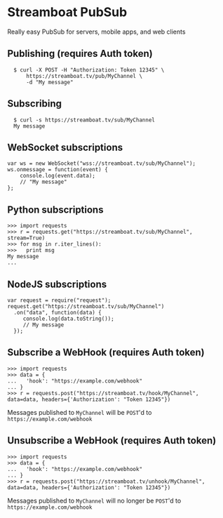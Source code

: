 # Streamboat PubSub
Really easy PubSub for servers, mobile apps, and web clients

## Publishing (requires Auth token)
```
  $ curl -X POST -H "Authorization: Token 12345" \
      https://streamboat.tv/pub/MyChannel \
      -d "My message"
```

## Subscribing
```
  $ curl -s https://streamboat.tv/sub/MyChannel
  My message
```

## WebSocket subscriptions
```
var ws = new WebSocket("wss://streamboat.tv/sub/MyChannel");
ws.onmessage = function(event) {
    console.log(event.data);
    // "My message"
};
```

## Python subscriptions
```
>>> import requests
>>> r = requests.get("https://streamboat.tv/sub/MyChannel", stream=True)
>>> for msg in r.iter_lines():
>>>   print msg
My message
...
```

## NodeJS subscriptions
```
var request = require("request");
request.get("https://streamboat.tv/sub/MyChannel")
  .on("data", function(data) {
     console.log(data.toString());
     // My message
  });
```

## Subscribe a WebHook (requires Auth token)
```
>>> import requests
>>> data = {
...   'hook': "https://example.com/webhook"
... }
>>> r = requests.post("https://streamboat.tv/hook/MyChannel", data=data, headers={'Authorization': "Token 12345"})
```
Messages published to `MyChannel` will be `POST`'d to `https://example.com/webhook`

## Unsubscribe a WebHook (requires Auth token)
```
>>> import requests
>>> data = {
...   'hook': "https://example.com/webhook"
... }
>>> r = requests.post("https://streamboat.tv/unhook/MyChannel", data=data, headers={'Authorization': "Token 12345"})
```
Messages published to `MyChannel` will no longer be `POST`'d to `https://example.com/webhook`